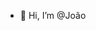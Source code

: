 - 👋 Hi, I’m @João


<!---
Joao9256/Joao9256 is a ✨ special ✨ repository because its `README.md` (this file) appears on your GitHub profile.
You can click the Preview link to take a look at your changes.
--->
